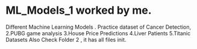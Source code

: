 # ML_Models_1 worked by me.
Different Machine Learning Models .
Practice dataset of Cancer Detection, 
2.PUBG game analysis
3.House Price Predictions
4.Liver Patients 
5.Titanic Datasets
Also Check Folder 2 , it has all files init.

